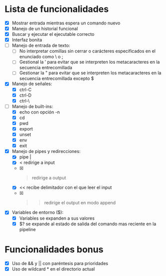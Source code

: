 # Lista de funcionalidades

- [x] Mostrar entrada mientras espera un comando nuevo
- [x] Manejo de un historial funcional
- [x] Buscar y ejecutar el ejecutable correcto
- [x] Interfaz bonita
- [ ] Manejo de entrada de texto:
	- [ ] No interpretar comillas sin cerrar o carácteres especificados en el enunciado como \ o ;
	- [ ] Gestional la ’ para evitar que se interpreten los metacaracteres en la secuencia entrecomillada
	- [ ] Gestionar la " para evitar que se interpreten los metacaracteres en la secuencia entrecomillada excepto $
- [x] Manejo de señales:
	- [x] ctrl-C
	- [x] ctrl-D
	- [x] ctrl-\
- [ ] Manejo de built-ins:
	- [x] echo con opción -n
	- [x] cd
	- [x] pwd
	- [x] export
	- [x] unset
	- [x] env
	- [x] exit
- [x] Manejo de pipes y redirecciones:
	- [x] pipe |
	- [x] < redirige a input
	- [x] > redirige a output
	- [x] << recibe delimitador con el que leer el input
	- [x] >> redirige el output en modo append
- [x] Variables de entorno ($):
	- [x] Variables se expanden a sus valores
	- [x] $? se expande al estado de salida del comando mas reciente en la pipeline

# Funcionalidades bonus

- [x] Uso de && y || con paréntesis para prioridades
- [x] Uso de wildcard \* en el directorio actual
